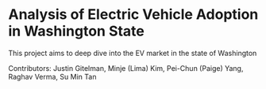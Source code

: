 # Analysis of Electric Vehicle Adoption in Washington State
This project aims to deep dive into the EV market in the state of Washington

Contributors:
Justin Gitelman,
Minje (Lima) Kim,
Pei-Chun (Paige) Yang,
Raghav Verma,
Su Min Tan
